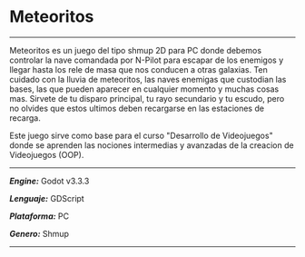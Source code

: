 # Meteoritos

***
Meteoritos es un juego del tipo shmup 2D para PC donde debemos controlar la nave comandada por N-Pilot para escapar de los enemigos y llegar hasta los rele de masa que nos conducen a otras galaxias. Ten cuidado con la lluvia de meteoritos, las naves enemigas que custodian las bases, las que pueden aparecer en cualquier momento y muchas cosas mas. Sirvete de tu disparo principal, tu rayo secundario y tu escudo, pero no olvides que estos ultimos deben recargarse en las estaciones de recarga.

Este juego sirve como base para el curso "Desarrollo de Videojuegos" donde se aprenden las nociones intermedias y avanzadas de la creacion de Videojuegos (OOP).
***
***Engine:*** Godot v3.3.3

***Lenguaje:*** GDScript

***Plataforma:*** PC

***Genero:*** Shmup
***
